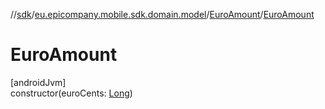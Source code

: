 //[sdk](../../../index.md)/[eu.epicompany.mobile.sdk.domain.model](../index.md)/[EuroAmount](index.md)/[EuroAmount](-euro-amount.md)

# EuroAmount

[androidJvm]\
constructor(euroCents: [Long](https://kotlinlang.org/api/latest/jvm/stdlib/kotlin/-long/index.html))
